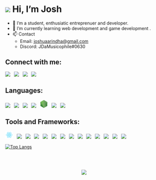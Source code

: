 # <img src="https://raw.githubusercontent.com/MartinHeinz/MartinHeinz/master/wave.gif" width="30px"> Hi, I’m Josh

- 👀 I’m a student, enthusiatic entreprenuer and  developer.
- 🌱 I’m currently learning web development and game development .
- 📫 Contact
     -  Email: joshuaarindha@gmail.com
     -  Discord: JDaMusicophile#0630
## Connect with me:
[<img src="https://image.flaticon.com/icons/png/128/1384/1384063.png" width="25px"/>][Instagram] &nbsp;
[<img src="https://image.flaticon.com/icons/png/128/174/174848.png" width="25px"/>][Facebook] &nbsp;
[<img src="https://image.flaticon.com/icons/png/128/733/733579.png" width="25px"/>][Twitter] &nbsp;
[<img src="https://image.flaticon.com/icons/png/128/2377/2377860.png" width="25px"/>][Website] &nbsp;

## Languages:
<img src="https://cdn.iconscout.com/icon/free/png-64/javascript-1-225993.png" width="25px"/> &nbsp; 
<img src="https://cdn.iconscout.com/icon/free/png-64/html-3628838-3030115.png" width="25px"/> &nbsp;
<img src="https://cdn.iconscout.com/icon/free/png-64/css3-11-1175239.png" width="25px"/> &nbsp;
<img src="https://cdn.iconscout.com/icon/free/png-64/python-2-226051.png" width="25px"/> &nbsp;
<img src="https://raw.githubusercontent.com/github/explore/80688e429a7d4ef2fca1e82350fe8e3517d3494d/topics/nodejs/nodejs.png" width="25px"/> &nbsp;
<img src="https://cdn.iconscout.com/icon/free/png-64/c-programming-569564.png" width="25px"/> &nbsp;
<img src="https://cdn.iconscout.com/icon/free/png-64/c-plus-569563.png" width="25px" /> &nbsp;

## Tools and Frameworks:
<img src="https://raw.githubusercontent.com/github/explore/80688e429a7d4ef2fca1e82350fe8e3517d3494d/topics/react/react.png" width="25px"/> &nbsp;
<img src="https://camo.githubusercontent.com/d5bd7ee34ab0250c1613c61add0f937fb4917cde97e77cb0e86c634fec22b4e9/68747470733a2f2f6b617573747562682e6465762f696d672f6e6578746a732e36333338653362312e706e67" width="25px"/> &nbsp;
<img src="https://cdn.iconscout.com/icon/free/png-64/github-159-721954.png" width="25px"/> &nbsp;
<img src="https://upload.wikimedia.org/wikipedia/commons/thumb/c/cd/Visual_Studio_2017_Logo.svg/1024px-Visual_Studio_2017_Logo.svg.png" width="25px"/> &nbsp;
<img src="https://upload.wikimedia.org/wikipedia/commons/thumb/9/9a/Visual_Studio_Code_1.35_icon.svg/1024px-Visual_Studio_Code_1.35_icon.svg.png" width="25px"/> &nbsp;
<img src="https://dashboard.magic.link/images/logo.svg" width="25px"/> &nbsp;
<img src="https://d2zv2ciw0ln4h1.cloudfront.net/uploads/hp-logo-hero_c94026101f.svg" width="25px"/> &nbsp;
<img src="https://cdn.iconscout.com/icon/free/png-64/heroku-5-569467.png" width="25px"/> &nbsp;
<img src="https://cdn.iconscout.com/icon/free/png-64/git-225996.png" width="25px"/> &nbsp;
<img src="https://cdn.iconscout.com/icon/free/png-64/npm-3-1175132.png" width="25px"/> &nbsp;
<img src="https://cdn.iconscout.com/icon/free/png-64/gitlab-7-1175194.png" width="25px"/> &nbsp;
<img src="https://cdn.iconscout.com/icon/free/png-64/sourcetree-3629070-3030342.png" width="25px"/> &nbsp;
<img src="https://www.ventuz.com/wp-content/uploads/2020/12/UnrealEngine-logos.png" width="25px"/> &nbsp;
<img src="https://cdn.iconscout.com/icon/free/png-64/aws-1869025-1583149.png" width="25px" /> &nbsp;

[![Top Langs](https://github-readme-stats.vercel.app/api/top-langs/?username=JDaMusicophile&layout=compact)](https://github.com/JDamusicophile/github-readme-stats)

<br/>
<br/>

<p align="center">
    <img src="https://camo.githubusercontent.com/7998890254268d8ed476c9f66d3fa59d21dd354d2090036083c82af4cda2a0eb/68747470733a2f2f666f7274686562616467652e636f6d2f696d616765732f6261646765732f6275696c742d776974682d6c6f76652e737667" align="center"/>
</p>

<!---
JDaMusicophile/JDaMusicophile is a ✨ special ✨ repository because its `README.md` (this file) appears on your GitHub profile.
You can click the Preview link to take a look at your changes.
--->

[instagram]: https://www.instagram.com/j_damusicophile/
[Twitter]: https://twitter.com/JDaMusicophile
[Facebook]: https://www.facebook.com/JDaMusicophile
[Website]: https://joshua-silva.vercel.app/
